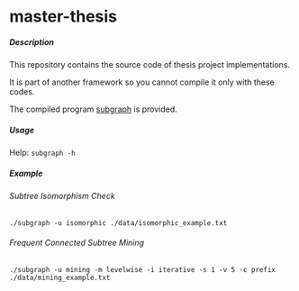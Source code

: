 # master-thesis

##### Description
This repository contains the source code of thesis project implementations.

It is part of another framework so you cannot compile it only with these codes.

The compiled program [subgraph](https://github.com/liyakun/master-thesis/blob/master/subgraph) is provided.

##### Usage
Help:
`subgraph -h`

##### Example

###### Subtree Isomorphism Check
`./subgraph -u isomorphic ./data/isomorphic_example.txt`

###### Frequent Connected Subtree Mining

`./subgraph -u mining -m levelwise -i iterative -s 1 -v 5 -c prefix ./data/mining_example.txt`
